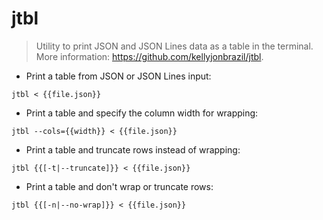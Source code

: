 # jtbl

> Utility to print JSON and JSON Lines data as a table in the terminal.
> More information: <https://github.com/kellyjonbrazil/jtbl>.

- Print a table from JSON or JSON Lines input:

`jtbl < {{file.json}}`

- Print a table and specify the column width for wrapping:

`jtbl --cols={{width}} < {{file.json}}`

- Print a table and truncate rows instead of wrapping:

`jtbl {{[-t|--truncate]}} < {{file.json}}`

- Print a table and don't wrap or truncate rows:

`jtbl {{[-n|--no-wrap]}} < {{file.json}}`
